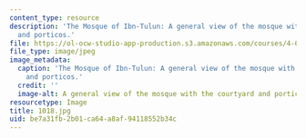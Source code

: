 ```yaml
---
content_type: resource
description: 'The Mosque of Ibn-Tulun: A general view of the mosque with the courtyard
  and porticos.'
file: https://ol-ocw-studio-app-production.s3.amazonaws.com/courses/4-614-religious-architecture-and-islamic-cultures-fall-2002/be7a31fb2b01ca64a8af94118552b34c_1018.jpg
file_type: image/jpeg
image_metadata:
  caption: 'The Mosque of Ibn-Tulun: A general view of the mosque with the courtyard
    and porticos.'
  credit: ''
  image-alt: A general view of the mosque with the courtyard and porticos
resourcetype: Image
title: 1018.jpg
uid: be7a31fb-2b01-ca64-a8af-94118552b34c
---
```

